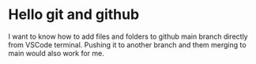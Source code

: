 # Hello git and github

I want to know how to add files and folders to github main branch directly from VSCode terminal.
Pushing it to another branch and them merging to main would also work for me.
